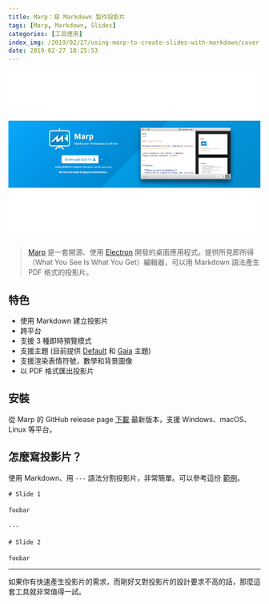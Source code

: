 ```yaml
---
title: Marp：寫 Markdown 製作投影片
tags: [Marp, Markdown, Slides]
categories: [工具應用]
index_img: /2019/02/27/using-marp-to-create-slides-with-markdown/cover.jpg
date: 2019-02-27 18:25:53
---
```


![cover](/2019/02/27/using-marp-to-create-slides-with-markdown/cover.jpg)

> [Marp](https://yhatt.github.io/marp/) 是一套開源、使用 [Electron](https://electronjs.org/) 開發的桌面應用程式。提供所見即所得（What You See Is What You Get）編輯器，可以用 Markdown 語法產生 PDF 格式的投影片。

<!-- more -->

## 特色

- 使用 Markdown 建立投影片
- 跨平台
- 支援 3 種即時預覽模式
- 支援主題 (目前提供 [Default](https://speakerdeck.com/yhatt/marp-basic-example) 和 [Gaia](https://speakerdeck.com/yhatt/introducing-marps-gaia-theme) 主題)
- 支援渲染表情符號，數學和背景圖像
- 以 PDF 格式匯出投影片

## 安裝

從 Marp 的 GitHub release page [下載](https://github.com/yhatt/marp/releases) 最新版本，支援 Windows、macOS、Linux 等平台。

## 怎麼寫投影片？

使用 Markdown、用 `---` 語法分割投影片，非常簡單。可以參考這份 [範例](https://raw.githubusercontent.com/yhatt/marp/master/example.md)。

```
# Slide 1

foobar

---

# Slide 2

foobar
```

---

如果你有快速產生投影片的需求，而剛好又對投影片的設計要求不高的話，那麼這套工具就非常值得一試。
